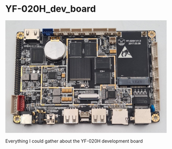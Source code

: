 # YF-020H_dev_board

![alt banner](figures/YF-020H_dev_board.jpg)

Everything I could gather about the YF-020H development board
